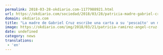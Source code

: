 ```yaml
---
permalink: 2018-03-28-okdiario.com-1177988921.html
url: https://okdiario.com/sociedad/2018/03/28/patricia-madre-gabriel-cruz-carta-pescaito-mes-2038769
domain: okdiario.com
title: "La madre de Gabriel Cruz escribe una carta a su 'pescaíto' un mes después"
image: https://okdiario.com/img/2018/03/21/patricia-ramirez-angel-cruz-gabriel-.jpg
date: undefined
category: news
translations: 
 - 'en'
---
```


